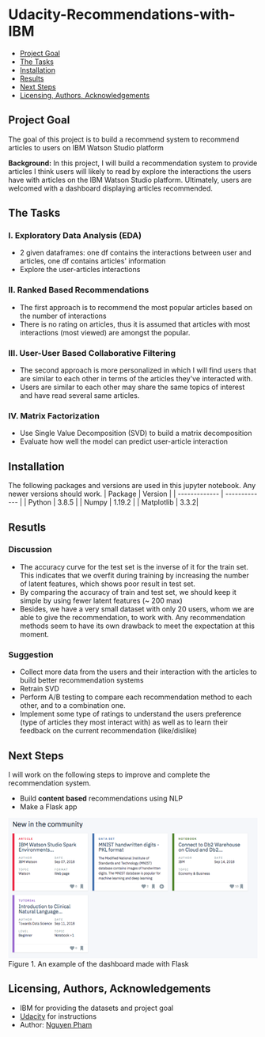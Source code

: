 # Udacity-Recommendations-with-IBM
- [Project Goal](#Project-Goal)
- [The Tasks](#Tasks)
- [Installation](#Installation)
- [Results](#Results)
- [Next Steps](#Next)
- [Licensing, Authors, Acknowledgements](#License)

## Project Goal <a name="Project-Goal"></a>
The goal of this project is to build a recommend system to recommend articles to users on IBM Watson Studio platform

**Background:** In this project, I will build a recommendation system to provide articles I think users will likely to read by explore the interactions the users have with articles on the IBM Watson Studio platform. Ultimately, users are welcomed with a dashboard displaying articles recommended.


## The Tasks <a name="Tasks"></a>
### I. Exploratory Data Analysis (EDA) 
- 2 given dataframes: one df contains the interactions between user and articles, one df contains articles' information
- Explore the user-articles interactions

### II. Ranked Based Recommendations 
- The first approach is to recommend the most popular articles based on the number of interactions
- There is no rating on articles, thus it is assumed that articles with most interactions (most viewed) are amongst the popular. 

### III. User-User Based Collaborative Filtering
- The second approach is more personalized in which I will find users that are similar to each other in terms of the articles they've interacted with.
- Users are similar to each other may share the same topics of interest and have read several same articles.

### IV. Matrix Factorization
- Use Single Value Decomposition (SVD) to build a matrix decomposition
- Evaluate how well the model can predict user-article interaction

## Installation <a name="Installation"></a>
The following packages and versions are used in this jupyter notebook. Any newer versions should work. 
| Package  | Version |
| ------------- | ------------- |
| Python  | 3.8.5  |
| Numpy   | 1.19.2 |
| Matplotlib | 3.3.2|


## Resutls <a name="Results"></a>
### Discussion 
- The accuracy curve for the test set is the inverse of it for the train set. This indicates that we overfit during training by increasing the number of latent features, which shows poor result in test set.
- By comparing the accuracy of train and test set, we should keep it simple by using fewer latent features (~ 200 max)
- Besides, we have a very small dataset with only 20 users, whom we are able to give the recommendation, to work with. Any recommendation methods seem to have its own drawback to meet the expectation at this moment.

### Suggestion
- Collect more data from the users and their interaction with the articles to build better recommendation systems
- Retrain SVD
- Perform A/B testing to compare each recommendation method to each other, and to a combination one.
- Implement some type of ratings to understand the users preference (type of articles they most interact with) as well as to learn their feedback on the current recommendation (like/dislike)

## Next Steps <a name="Next"></a>
I will work on the following steps to improve and complete the recommendation system.
- Build **content based** recommendations using NLP
- Make a Flask app

![dashboard](Dashboard.PNG)
Figure 1. An example of the dashboard made with Flask

## Licensing, Authors, Acknowledgements <a name="License"></a>
* IBM for providing the datasets and project goal
* [Udacity](https://www.udacity.com/) for instructions
* Author: [Nguyen Pham](https://github.com/Az-otrope)

